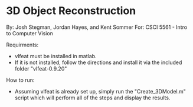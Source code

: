 3D Object Reconstruction
=====================================

By: Josh Stegman, Jordan Hayes, and Kent Sommer
For: CSCI 5561 - Intro to Computer Vision

Requirments:
* vlfeat must be installed in matlab. 
 * If it is not installed, follow the directions and install it via the included folder "vlfeat-0.9.20"

How to run:
* Assuming vlfeat is already set up, simply run the "Create_3DModel.m" script which will perform all of the steps and display the results.
